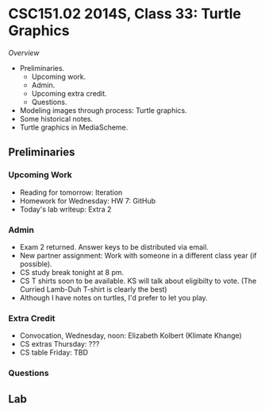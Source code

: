 CSC151.02 2014S, Class 33: Turtle Graphics
==========================================

_Overview_

* Preliminaries.
    * Upcoming work.
    * Admin.
    * Upcoming extra credit.
    * Questions.
* Modeling images through process: Turtle graphics.
* Some historical notes.
* Turtle graphics in MediaScheme.

Preliminaries
-------------

### Upcoming Work

* Reading for tomorrow: Iteration
* Homework for Wednesday: HW 7: GitHub
* Today's lab writeup: Extra 2

### Admin

* Exam 2 returned.  Answer keys to be distributed via email.
* New partner assignment: Work with someone in a different class year
  (if possible).
* CS study break tonight at 8 pm.
* CS T shirts soon to be available.  KS will talk about eligibilty to vote.
  (The Curried Lamb-Duh T-shirt is clearly the best)
* Although I have notes on turtles, I'd prefer to let you play.

### Extra Credit

* Convocation, Wednesday, noon: Elizabeth Kolbert (Klimate Khange)
* CS extras Thursday: ???
* CS table Friday: TBD

### Questions

Lab
---


